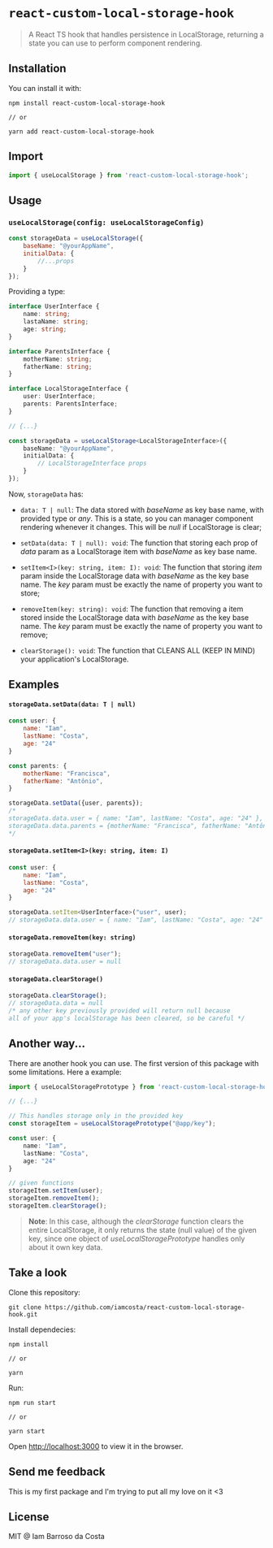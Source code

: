 # `react-custom-local-storage-hook`

> A React TS hook that handles persistence in LocalStorage, returning a state you can use to perform component rendering.

## Installation

You can install it with:

```
npm install react-custom-local-storage-hook

// or

yarn add react-custom-local-storage-hook
```

## Import

```js
import { useLocalStorage } from 'react-custom-local-storage-hook';
```

## Usage
### `useLocalStorage(config: useLocalStorageConfig)`
```js
const storageData = useLocalStorage({
    baseName: "@yourAppName",
    initialData: {
        //...props
    }
});
```
Providing a type:
```typescript
interface UserInterface {
    name: string;
    lastaName: string;
    age: string;
}

interface ParentsInterface {
    motherName: string;
    fatherName: string;
}

interface LocalStorageInterface {
    user: UserInterface;
    parents: ParentsInterface;
}

// {...}

const storageData = useLocalStorage<LocalStorageInterface>({
    baseName: "@yourAppName",
    initialData: {
        // LocalStorageInterface props
    }
});
```

Now, `storageData` has:

- `data: T | null`: The data stored with <i>baseName</i> as key base name, with provided type or <i>any</i>. This is a state, so you can manager component rendering whenever it changes. This will be <i>null</i> if LocalStorage is clear;

- `setData(data: T | null): void`: The function that storing each prop of <i>data</i> param as a LocalStorage item with <i>baseName</i> as key base name. 

- `setItem<I>(key: string, item: I): void`: The function that storing <i>item</i> param inside the LocalStorage data with <i>baseName</i> as the key base name. The <i>key</i> param must be exactly the name of property you want to store;

- `removeItem(key: string): void`: The function that removing a item stored inside the LocalStorage data with <i>baseName</i> as the key base name. The <i>key</i> param must be exactly the name of property you want to remove;

- `clearStorage(): void`: The function that CLEANS ALL (KEEP IN MIND) your application's LocalStorage.

## Examples

#### `storageData.setData(data: T | null)`
```js
const user: {
    name: "Iam",
    lastName: "Costa",
    age: "24"
}

const parents: {
    motherName: "Francisca",
    fatherName: "Antônio",
}

storageData.setData({user, parents});
/* 
storageData.data.user = { name: "Iam", lastName: "Costa", age: "24" },
storageData.data.parents = {motherName: "Francisca", fatherName: "Antônio"}
*/
```

#### `storageData.setItem<I>(key: string, item: I)`
```js
const user: {
    name: "Iam",
    lastName: "Costa",
    age: "24"
}

storageData.setItem<UserInterface>("user", user);
// storageData.data.user = { name: "Iam", lastName: "Costa", age: "24" }
```

#### `storageData.removeItem(key: string)`
```js
storageData.removeItem("user");
// storageData.data.user = null
```

#### `storageData.clearStorage()`
```js
storageData.clearStorage();
// storageData.data = null
/* any other key previously provided will return null because 
all of your app's localStorage has been cleared, so be careful */
```


## Another way...
There are another hook you can use. The first version of this package with some limitations. Here a example:

```typescript
import { useLocalStoragePrototype } from 'react-custom-local-storage-hook/prototype'

// {...}

// This handles storage only in the provided key
const storageItem = useLocalStoragePrototype("@app/key");

const user: {
    name: "Iam",
    lastName: "Costa",
    age: "24"
}

// given functions
storageItem.setItem(user);
storageItem.removeItem();
storageItem.clearStorage();
```
>**Note**: In this case, although the <i>clearStorage</i> function clears the entire LocalStorage, it only returns the state (null value) of the given key, since one object of <i>useLocalStoragePrototype</i> handles only about it own key data.

## Take a look

Clone this repository:
```
git clone https://github.com/iamcosta/react-custom-local-storage-hook.git
```
Install dependecies:
```
npm install

// or 

yarn
```
Run:
```
npm run start

// or 

yarn start
```
Open [http://localhost:3000](http://localhost:3000) to view it in the browser.

## Send me feedback
This is my first package and I'm trying to put all my love on it <3

## License

MIT @ Iam Barroso da Costa
